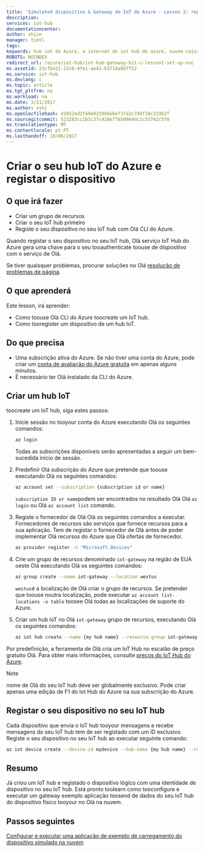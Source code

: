 ```yaml
---
title: 'Simulated dispositivo & Gateway do IoT do Azure - Lesson 2: registar o dispositivo | Microsoft Docs'
description: 
services: iot-hub
documentationcenter: 
author: shizn
manager: timtl
tags: 
keywords: hub iot do Azure, a internet do iot hub do azure, nuvem coisas criar dispositivo, sensortag de ti, var de ti
ROBOTS: NOINDEX
redirect_url: /azure/iot-hub/iot-hub-gateway-kit-c-lesson1-set-up-nuc
ms.assetid: 23cfbe21-22c6-4fe1-ae41-63714a897f12
ms.service: iot-hub
ms.devlang: c
ms.topic: article
ms.tgt_pltfrm: na
ms.workload: na
ms.date: 3/21/2017
ms.author: xshi
ms.openlocfilehash: d1052ed2fa9e022966e6e71fa2c7d4f18c333b2f
ms.sourcegitcommit: 523283cc1b3c37c428e77850964dc1c33742c5f0
ms.translationtype: MT
ms.contentlocale: pt-PT
ms.lasthandoff: 10/06/2017
---
```

# <a name="create-your-azure-iot-hub-and-register-your-device"></a>Criar o seu hub IoT do Azure e registar o dispositivo

## <a name="what-you-will-do"></a>O que irá fazer

- Criar um grupo de recursos
- Criar o seu IoT hub primeiro
- Registe o seu dispositivo no seu IoT hub com Olá CLI do Azure. 

Quando registar o seu dispositivo no seu IoT hub, Olá serviço IoT Hub do Azure gera uma chave para o seu tooauthenticate toouse de dispositivo com o serviço de Olá. 

Se tiver quaisquer problemas, procurar soluções no Olá [resolução de problemas de página](iot-hub-gateway-kit-c-sim-troubleshooting.md).

## <a name="what-you-will-learn"></a>O que aprenderá

Este lesson, irá aprender:

- Como toouse Olá CLI do Azure toocreate um IoT hub.
- Como tooregister um dispositivo de um hub IoT.

## <a name="what-you-need"></a>Do que precisa

- Uma subscrição ativa do Azure. Se não tiver uma conta do Azure, pode criar um [conta de avaliação do Azure gratuita](http://azure.microsoft.com/pricing/free-trial/) em apenas alguns minutos.
- É necessário ter Olá instalado da CLI do Azure.

## <a name="create-an-iot-hub"></a>Criar um hub IoT

toocreate um IoT hub, siga estes passos:

1. Inicie sessão no tooyour conta do Azure executando Olá os seguintes comandos:

   ```bash
   az login
   ```

   Todas as subscrições disponíveis serão apresentadas a seguir um bem-sucedida início de sessão.

2. Predefinir Olá subscrição do Azure que pretende que toouse executando Olá os seguintes comandos:

   ```bash
   az account set --subscription {subscription id or name}
   ```

   `subscription ID or name`podem ser encontrados no resultado Olá Olá `az login` ou Olá `az account list` comando.

3. Registe o fornecedor de Olá Olá os seguintes comandos a executar. Fornecedores de recursos são serviços que fornece recursos para a sua aplicação. Tem de registar o fornecedor de Olá antes de poder implementar Olá recursos do Azure que Olá ofertas de fornecedor.

   ```bash
   az provider register -n "Microsoft.Devices"
   ```

4. Crie um grupo de recursos denominado `iot-gateway` na região de EUA oeste Olá executando Olá os seguintes comandos:

   ```bash
   az group create --name iot-gateway --location westus
   ```
   
   `westus`é a localização de Olá criar o grupo de recursos. Se pretender que toouse noutra localização, pode executar `az account list-locations -o table` toosee Olá todas as localizações de suporte do Azure.

5. Criar um hub IoT no Olá `iot-gateway` grupo de recursos, executando Olá os seguintes comandos:

   ```bash
   az iot hub create --name {my hub name} --resource-group iot-gateway
   ```

Por predefinição, a ferramenta de Olá cria um IoT Hub no escalão de preço gratuito Olá. Para obter mais informações, consulte [preços do IoT Hub do Azure](https://azure.microsoft.com/pricing/details/iot-hub/).

> [!NOTE]
> nome de Olá do seu IoT hub deve ser globalmente exclusivo. Pode criar apenas uma edição de F1 do Iot Hub do Azure na sua subscrição do Azure.

## <a name="register-your-device-in-your-iot-hub"></a>Registar o seu dispositivo no seu IoT hub

Cada dispositivo que envia o IoT hub tooyour mensagens e recebe mensagens do seu IoT hub tem de ser registado com um ID exclusivo.
Registe o seu dispositivo no seu IoT hub ao executar seguinte comando:

```bash
az iot device create --device-id mydevice --hub-name {my hub name} --resource-group iot-gateway
```

## <a name="summary"></a>Resumo

Já criou um IoT hub e registado o dispositivo lógico com uma identidade de dispositivo no seu IoT hub. Está pronto toolearn como tooconfigure e executar um gateway exemplo aplicação toosend de dados do seu IoT hub do dispositivo físico tooyour no Olá na nuvem.

## <a name="next-steps"></a>Passos seguintes
[Configurar e executar uma aplicação de exemplo de carregamento do dispositivo simulado na nuvem](iot-hub-gateway-kit-c-sim-lesson3-configure-simulated-device-app.md)